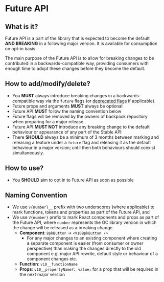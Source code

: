 # Future API

## What is it?

Future API is a part of the library that is expected to become the default **AND BREAKING** in a following major version. It is available for consumption on opt-in basis.

The main purpose of the Future API is to allow for breaking changes to be contributed in a backwards-compatible way, providing consumers with enough time to adopt these changes before they become the default.

## How to add/modify/delete?

* You **MUST** always introduce breaking changes in a backwards-compatible way via the `future` flags (or [deprecated flags](deprecated-api.md) if applicable).
* Future props and arguments **MUST** always be optional
* Future API **MUST** follow the naming convention below
* Future flags will be removed by the owners of backpack repository when preparing for a major release.
* Future API **MUST NOT** introduce any breaking change to the default behaviour or appearance of any part of the Stable API
* There **SHOULD** always be a minimum of 3 months between marking and releasing a feature under a `future` flag and releasing it as the default behaviour in a major version; until then both behaviours should coexist simultaneously.

## How to use?
* You **SHOULD** aim to opt in to Future API as soon as possible

## Naming Convention

* We use `v{number}__` prefix with two underscores (where applicable) to mark functions, tokens and properties as part of the Future API, and
* We use `V{number}` prefix to mark React components and props as part of the Future API, where `number` represents the GC library version in which the change will be released as a breaking change.
    * **Component**: `BpkButton` -> `<V10BpkButton />`
        * For any major changes to an existing component where creating a separate component is easier (from consumer or owner perspective) than making the changes directly to the old component e.g. major API rewrite, default style or behaviour of a component changes etc.
    * **Function**: `v10__functionName`
    * **Props**: `v10__propertyName?: value;` for a prop that will be required in the next major version
